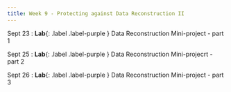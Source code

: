 ```yaml
---
title: Week 9 - Protecting against Data Reconstruction II
---
```



Sept 23
: **Lab**{: .label .label-purple } Data Reconstruction Mini-project - part 1

Sept 25
: **Lab**{: .label .label-purple } Data Reconstruction Mini-projecrt - part 2

Sept 26
: **Lab**{: .label .label-purple } Data Reconstruction Mini-project - part 3
